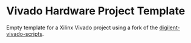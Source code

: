 Vivado Hardware Project Template
=======

Empty template for a Xilinx Vivado project using a fork of the 
[digilent-vivado-scripts](https://github.com/robamu/digilent-vivado-scripts).
